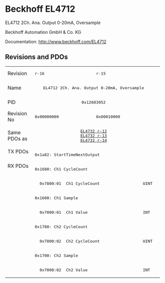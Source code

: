 # Beckhoff EL4712

EL4712 2Ch. Ana. Output 0-20mA, Oversample

Beckhoff Automation GmbH & Co. KG

Documentation: <a href="http://www.beckhoff.com/EL4712">http://www.beckhoff.com/EL4712</a>

## Revisions and PDOs
<table>
<tr >
<td class="first">Revision</td>
<td ><pre>r-16</pre></td>
<td ><pre>r-15</pre></td>
</tr>
<tr >
<td class="first">Name</td>
<td  colspan=2 align="center"><pre>EL4712 2Ch. Ana. Output 0-20mA, Oversample</pre></td>
</tr>
<tr >
<td class="first">PID</td>
<td  colspan=2 align="center"><pre>0x12683052</pre></td>
</tr>
<tr >
<td class="first">Revision No</td>
<td ><pre>0x00000000</pre></td>
<td ><pre>0x00010000</pre></td>
</tr>
<tr >
<td class="first">Same PDOs as</td>
<td  colspan=2 align="center"><pre><a href="EL4732">EL4732 r-12</a><br/><a href="EL4732">EL4732 r-13</a><br/><a href="EL4732">EL4732 r-14</a></pre></td>
</tr>
<tr class="txpdo pdosection">
<td class="first" rowspan=1 valign=top>TX PDOs</td>
<td colspan=2 align="left"><pre>0x1a82: StartTimeNextOutput</pre></td>
<td></td>
</tr>
<tr class="rxpdo pdosection">
<td class="first" rowspan=8 valign=top>RX PDOs</td>
<td colspan=2 align="left"><pre>0x1680: Ch1 CycleCount</pre></td>
<td></td>
</tr>
<tr class="rxpdo">
<td class="first" colspan=2 align="left"><pre>  0x7800:01  Ch1 CycleCount                  UINT</pre></td>
</tr>
<tr class="rxpdo pdosection">
<td class="first" colspan=2 align="left"><pre>0x1600: Ch1 Sample</pre></td>
</tr>
<tr class="rxpdo">
<td class="first" colspan=2 align="left"><pre>  0x7000:01  Ch1 Value                       INT</pre></td>
</tr>
<tr class="rxpdo pdosection">
<td class="first" colspan=2 align="left"><pre>0x1780: Ch2 CycleCount</pre></td>
</tr>
<tr class="rxpdo">
<td class="first" colspan=2 align="left"><pre>  0x7800:02  Ch2 CycleCount                  UINT</pre></td>
</tr>
<tr class="rxpdo pdosection">
<td class="first" colspan=2 align="left"><pre>0x1700: Ch2 Sample</pre></td>
</tr>
<tr class="rxpdo">
<td class="first" colspan=2 align="left"><pre>  0x7000:02  Ch2 Value                       INT</pre></td>
</tr>
</table>
